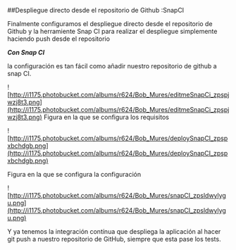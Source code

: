 ##Despliegue directo desde el repositorio de Github :SnapCI

Finalmente configuramos el despliegue directo desde el repositorio de Github y la herramiente Snap CI para realizar el despliegue simplemente haciendo push desde el repositorio

***Con Snap CI***

la configuración es tan fácil como añadir nuestro repositorio de github a snap CI.

![http://i1175.photobucket.com/albums/r624/Bob_Mures/editmeSnapCi_zpspjwzj8t3.png](http://i1175.photobucket.com/albums/r624/Bob_Mures/editmeSnapCi_zpspjwzj8t3.png)
Figura en la que se configura los requisitos

![http://i1175.photobucket.com/albums/r624/Bob_Mures/deploySnapCI_zpspxbchdgb.png](http://i1175.photobucket.com/albums/r624/Bob_Mures/deploySnapCI_zpspxbchdgb.png)

Figura en la que se configura la configuración

![http://i1175.photobucket.com/albums/r624/Bob_Mures/snapCI_zpsldwylygu.png](http://i1175.photobucket.com/albums/r624/Bob_Mures/snapCI_zpsldwylygu.png)

Y ya tenemos la integración contínua que despliega la aplicación al hacer git push a nuestro repositorio de GitHub, siempre que esta pase los tests.

